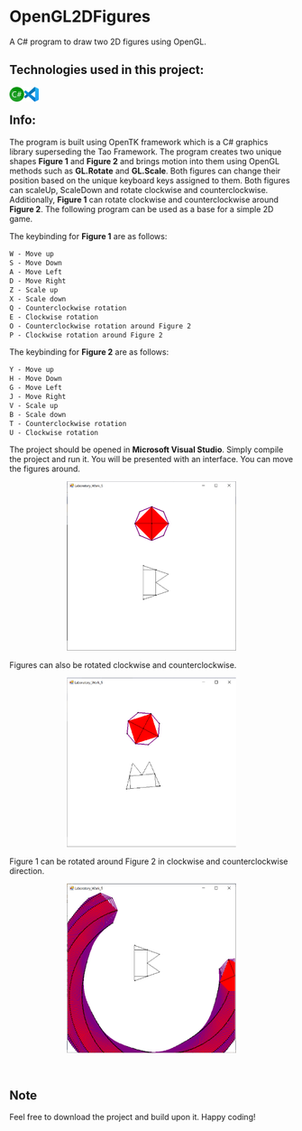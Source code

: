 # OpenGL2DFigures
A C# program to draw two 2D figures using OpenGL.

## Technologies used in this project:
<img align="left" alt="C#.js" width="26px" src="https://raw.githubusercontent.com/github/explore/80688e429a7d4ef2fca1e82350fe8e3517d3494d/topics/csharp/csharp.png" />
<img align="left" alt="Visual studio" width="26px" src="https://raw.githubusercontent.com/github/explore/80688e429a7d4ef2fca1e82350fe8e3517d3494d/topics/visual-studio-code/visual-studio-code.png" />

<br />

## Info:
The program is built using OpenTK framework which is a C# graphics library superseding the Tao Framework. The program creates two unique shapes **Figure 1** and **Figure 2** and brings motion into them using OpenGL methods such as **GL.Rotate** and **GL.Scale**. Both figures can change their position based on the unique keyboard keys assigned to them. Both figures can scaleUp, ScaleDown and rotate clockwise and counterclockwise. Additionally, **Figure 1** can rotate clockwise and counterclockwise around **Figure 2**. The following program can be used as a base for a simple 2D game.

The keybinding for **Figure 1** are as follows:
```shell
W - Move up
S - Move Down
A - Move Left
D - Move Right
Z - Scale up
X - Scale down
Q - Counterclockwise rotation
E - Clockwise rotation
O - Counterclockwise rotation around Figure 2
P - Clockwise rotation around Figure 2
```

The keybinding for **Figure 2** are as follows:
```shell
Y - Move up
H - Move Down
G - Move Left
J - Move Right
V - Scale up
B - Scale down
T - Counterclockwise rotation
U - Clockwise rotation
```

The project should be opened in **Microsoft Visual Studio**. Simply compile the project and run it. You will be presented with an interface. You can move the figures around.

<p align="center">
  <img src="./gitResources/1.PNG" alt="UI" width="300" height="300">
</p>

Figures can also be rotated clockwise and counterclockwise.

<p align="center">
  <img src="./gitResources/2.PNG" alt="UI" width="300" height="300">
</p>

Figure 1 can be rotated around Figure 2 in clockwise and counterclockwise direction.

<p align="center">
  <img src="./gitResources/P.PNG" alt="UI" width="300" height="300">
</p>

<br />

## Note

Feel free to download the project and build upon it. Happy coding!
